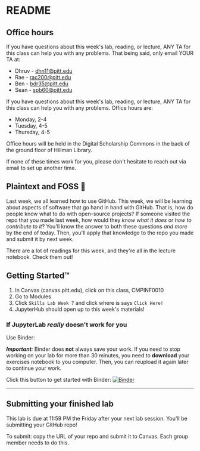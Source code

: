 # README

## Office hours

If you have questions about this week's lab, reading, or lecture, ANY TA for this class can help you with any problems. That being said, only email YOUR TA at:

* Dhruv - dhn11@pitt.edu
* Rae - rac200@pitt.edu
* Ben - bdr35@pitt.edu
* Sean - spb60@pitt.edu

If you have questions about this week's lab, reading, or lecture, ANY TA for this class can help you with any problems. Office hours are:

* Monday, 2-4
* Tuesday, 4-5
* Thursday, 4-5

Office hours will be held in the Digital Scholarship Commons in the back of the ground floor of Hillman Library.

If none of these times work for you, please don't hesitate to reach out via email to set up another time.

## Plaintext and FOSS :fox_face:

Last week, we all learned how to use GitHub. This week, we will be learning about aspects of software that go hand in hand with GitHub. That is, how do people know what to do with open-source projects? If someone visited the repo that you made last week, how would they _know what it does_ or _how to contribute to it_? You'll know the answer to both these questions _and more_ by the end of today. Then, you'll apply that knowledge to the repo you made and submit it by next week.

There are a lot of readings for this week, and they're all in the lecture notebook. Check them out!

## Getting Started™

1. In Canvas (canvas.pitt.edu), click on this class, CMPINF0010
2. Go to Modules
5. Click `Skills Lab Week 7` and click where is says `Click Here!`
6. JupyterHub should open up to this week's materials!

### If JupyterLab _really_ doesn't work for you

Use Binder:

_**Important**:_ Binder does **not** always save your work. If you need to stop working on your lab for more than 30 minutes, you need to **download** your exercises notebook to you computer. Then, you can reupload it again later to continue your work.

Click this button to get started with Binder:
[![Binder](https://mybinder.org/badge_logo.svg)](https://mybinder.org/v2/gh/pitt-sci-cmpinf0010/week-7/master?urlpath=lab)

---

## Submitting your finished lab

This lab is due at 11:59 PM the Friday after your next lab session. You'll be submitting your GitHub repo!

To submit: copy the URL of your repo and submit it to Canvas. Each group member needs to do this.
